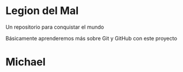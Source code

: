 # Legion del Mal
Un repositorio para conquistar el mundo

Básicamente aprenderemos más sobre Git y GitHub con este proyecto
# Michael
